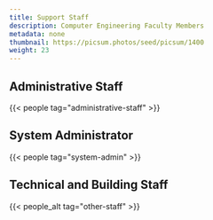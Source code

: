 ```yaml
---
title: Support Staff
description: Computer Engineering Faculty Members
metadata: none
thumbnail: https://picsum.photos/seed/picsum/1400
weight: 23
---
```


## Administrative Staff

{{< people tag="administrative-staff" >}}

## System Administrator

{{< people tag="system-admin" >}}

## Technical and Building Staff

{{< people_alt tag="other-staff" >}}

